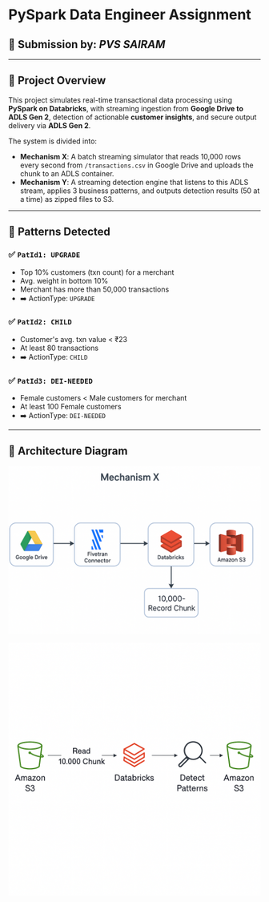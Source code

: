 # PySpark Data Engineer Assignment 

## 📌 Submission by: *PVS SAIRAM*

---

## 🚀 Project Overview

This project simulates real-time transactional data processing using **PySpark on Databricks**, with streaming ingestion from **Google Drive to ADLS Gen 2**, detection of actionable **customer insights**, and secure output delivery via **ADLS Gen 2**.

The system is divided into:

- **Mechanism X**: A batch streaming simulator that reads 10,000 rows every second from `/transactions.csv` in Google Drive and uploads the chunk to an ADLS container.
- **Mechanism Y**: A streaming detection engine that listens to this ADLS stream, applies 3 business patterns, and outputs detection results (50 at a time) as zipped files to S3.

---

## 🧩 Patterns Detected

### ✅ `PatId1: UPGRADE`
- Top 10% customers (txn count) for a merchant
- Avg. weight in bottom 10%
- Merchant has more than 50,000 transactions
- ➡️ ActionType: `UPGRADE`

### ✅ `PatId2: CHILD`
- Customer's avg. txn value < ₹23
- At least 80 transactions
- ➡️ ActionType: `CHILD`

### ✅ `PatId3: DEI-NEEDED`
- Female customers < Male customers for merchant
- At least 100 Female customers
- ➡️ ActionType: `DEI-NEEDED`

---

## 🧱 Architecture Diagram

![Mechanism X Architecture](https://github.com/SAIRAMROCKHY/PySpark-Data-Engineer---Submission---PVS-SAIRAM/blob/main/Mechanism_X.png)

![Mechanism Y Architecture](https://github.com/SAIRAMROCKHY/PySpark-Data-Engineer---Submission---PVS-SAIRAM/blob/main/Mechanism_Y.png)

